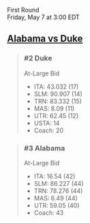 First Round  
Friday, May 7 at 3:00 EDT
## [Alabama vs Duke](https://www.ncaa.com/game/5833653) 

> ### #2 Duke  
> At-Large Bid  
> - ITA: 43.032 (17)  
> - SLM: 90.907 (14)  
> - TRN: 83.332 (15)  
> - MAS: 8.09 (11)  
> - UTR: 62.45 (12)  
> - USTA: 14  
> - Coach: 20  

> ### #3 Alabama  
> At-Large Bid  
> - ITA: 16.54 (42)  
> - SLM: 86.227 (44)  
> - TRN: 78.276 (44)  
> - MAS: 6.49 (44)  
> - UTR: 59.05 (40)  
> - Coach: 43  